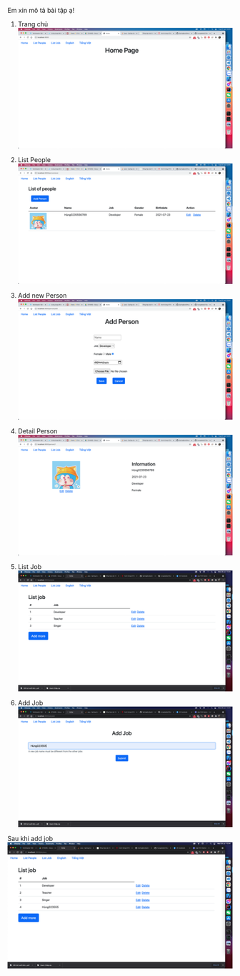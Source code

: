 Em xin mô tả bài tập ạ!
1. Trang chủ
![demo.png](1.png)
2. List People
![bai1.png](3.png)
   
3. Add new Person
![/photos/1.jpg](2.png)
   
4. Detail Person
   ![/photos/1.jpg](4.png)
   
5. List Job
   ![/photos/5.jpg](5.png)
   
6. Add Job
   ![/photos/1.jpg](6.png)
   
Sau khi add job
![/photos/1.jpg](7.png)
    

